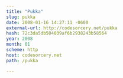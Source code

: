 ```yaml
---
title: "Pukka"
slug: pukka
date: 2008-01-16 14:27:11 -0600
external-url: http://codesorcery.net/pukka
hash: 72c3da5db504039af6b2938243b58564
year: 2008
month: 01
scheme: http
host: codesorcery.net
path: /pukka

---
```



